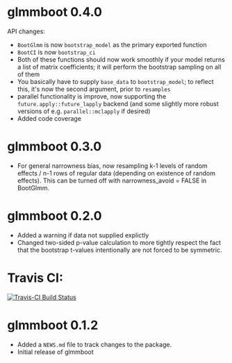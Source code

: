 # glmmboot 0.4.0

API changes:

* `BootGlmm` is now `bootstrap_model` as the primary exported function
* `BootCI` is now `bootstrap_ci`
* Both of these functions should now work smoothly if your model returns a list of matrix coefficients; it will perform the bootstrap sampling on all of them
* You basically have to supply `base_data` to `bootstrap_model`; to reflect this, it's now the second argument, prior to `resamples`
* parallel functionality is improve, now supporting the `future.apply::future_lapply` backend (and some slightly more robust versions of e.g. `parallel::mclapply` if desired)
* Added code coverage

# glmmboot 0.3.0

* For general narrowness bias, now resampling k-1 levels of random effects / n-1 rows of regular data (depending on existence of random effects). This can be turned off with narrowness_avoid = FALSE in BootGlmm.

# glmmboot 0.2.0

* Added a warning if data not supplied explictly
* Changed two-sided p-value calculation to more tightly respect the fact that the bootstrap t-values
  intentionally are not forced to be symmetric.
  
# Travis CI:
[![Travis-CI Build Status](https://travis-ci.org/ColmanHumphrey/glmmboot.svg?branch=master)](https://travis-ci.org/ColmanHumphrey/glmmboot)

# glmmboot 0.1.2

* Added a `NEWS.md` file to track changes to the package.
* Initial release of glmmboot



